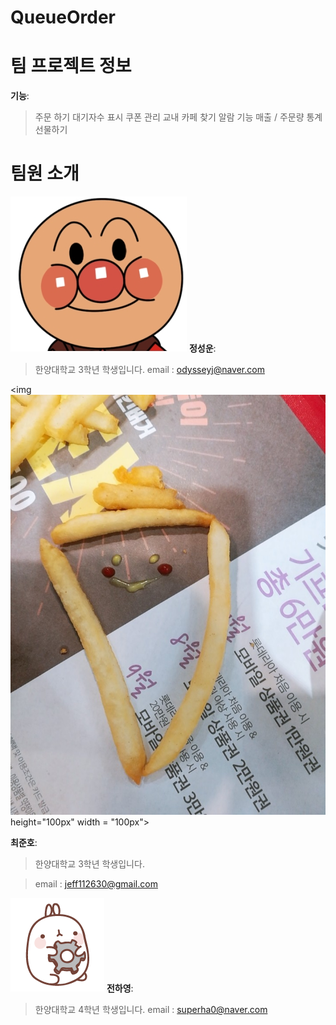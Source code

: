 # QueueOrder

# 팀 프로젝트 정보
**기능**:
> 주문 하기
> 대기자수 표시
> 쿠폰 관리
> 교내 카페 찾기
> 알람 기능
> 매출 / 주문량 통계
> 선물하기

# 팀원 소개
![alter character](./.Image/Hobbangman.jpg)
**정성운**:
> 한양대학교 3학년 학생입니다.
> email : odysseyj@naver.com

<img ![alter character](./.Image/CJH_image.jpeg) height="100px" width = "100px"></img>

**최준호**:
> 한양대학교 3학년 학생입니다.

> email : jeff112630@gmail.com

![alter character](/.Image/017.png)
**전하영**:
> 한양대학교 4학년 학생입니다.
> email : superha0@naver.com

